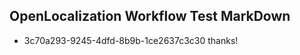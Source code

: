 ## OpenLocalization Workflow Test MarkDown
* 3c70a293-9245-4dfd-8b9b-1ce2637c3c30 
thanks!<!--HONumber=Feb16_HO5-->

